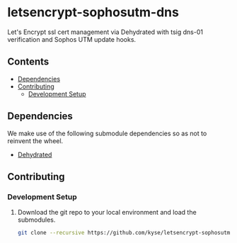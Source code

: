 # letsencrypt-sophosutm-dns
Let's Encrypt ssl cert management via Dehydrated with tsig dns-01 verification and Sophos UTM update hooks.
## Contents
- [Dependencies](#dependencies)
- [Contributing](#contributing)
  - [Development Setup](#development-setup)
## Dependencies
We make use of the following submodule dependencies so as not to reinvent the wheel.
- [Dehydrated](https://github.com/lukas2511/dehydrated)
## Contributing
### Development Setup
1. Download the git repo to your local environment and load the submodules.
   ```bash
   git clone --recursive https://github.com/kyse/letsencrypt-sophosutm-dns.git leutmdns
   ```

